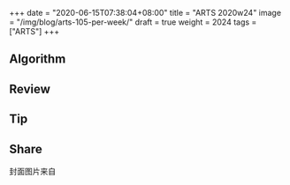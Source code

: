+++
date = "2020-06-15T07:38:04+08:00"
title = "ARTS 2020w24"
image = "/img/blog/arts-105-per-week/"
draft = true
weight = 2024
tags = ["ARTS"]
+++


<!--more-->

## Algorithm


## Review

## Tip


## Share



封面图片来自 [](d) <a href=""><i class="fa fa-dribbble" aria-hidden="true"></i> </a>